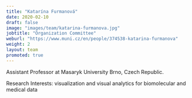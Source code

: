 ```yaml
---
title: "Katarína Furmanová"
date: 2020-02-10
draft: false
image: "images/team/katarina-furmanova.jpg"
jobtitle: "Organization Committee"
weburl: "https://www.muni.cz/en/people/374538-katarina-furmanova"
weight: 2
layout: team
promoted: true
---
```


Assistant Professor at Masaryk University Brno, Czech Republic. 

Research Interests: visualization and visual analytics for biomolecular and medical data